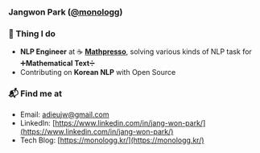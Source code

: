 ### Jangwon Park ([@monologg](https://github.com/monologg))

### 🚀 Thing I do

- **NLP Engineer** at ☕ **[Mathpresso](https://mathpresso.com/)**, solving various kinds of NLP task for ➕**Mathematical Text**➗
- Contributing on **Korean NLP** with Open Source

### 📬 Find me at

- Email: [adieujw@gmail.com](mailto:adieujw@gmail.com)
- LinkedIn: [https://www.linkedin.com/in/jang-won-park/](https://www.linkedin.com/in/jang-won-park/)
- Tech Blog: [https://monologg.kr/](https://monologg.kr/)
